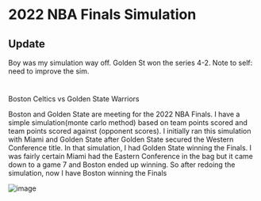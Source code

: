 # 2022 NBA Finals Simulation
## Update
Boy was my simulation way off. Golden St won the series 4-2.  Note to self: need to improve the sim.
#
Boston Celtics vs Golden State Warriors



Boston and Golden State are meeting for the 2022 NBA Finals.  I have a simple simulation(monte carlo method) based on team points scored and team points scored against (opponent scores).  I initially ran this simulation with Miami and Golden State after Golden State secured the Western Conference title. In that simulation, I had Golden State winning the Finals. I was fairly certain Miami had the Eastern Conference in the bag but it came down to a game 7 and Boston ended up winning.  So after redoing the simulation, now I have Boston winning the Finals

![image](https://user-images.githubusercontent.com/7337212/172449015-3fdb703e-6f06-4fe3-bbf2-064a941a6864.png)


